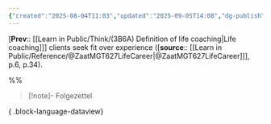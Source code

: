```yaml
---
{"created":"2025-08-04T11:03","updated":"2025-09-05T14:08","dg-publish":true,"dg-permalink":"3b6a2-life-coaching-fit","id":"3b6a2","dg-path":"Think/(3B6A2) Life coaching clients seek fit over experience.md","permalink":"/3b6a2-life-coaching-fit/","dgPassFrontmatter":true,"noteIcon":"1"}
---
```


[**Prev**:: [[Learn in Public/Think/(3B6A) Definition of life coaching\|Life coaching]]] clients seek fit over experience ([**source**:: [[Learn in Public/Reference/@ZaatMGT627LifeCareer\|@ZaatMGT627LifeCareer]]], p.6, p.34). 

%%

> [!note]- Folgezettel
>  
{ .block-language-dataview}